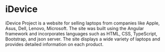 # iDevice

iDevice Project is a website for selling laptops from companies like Apple, Asus, Dell, Lenovo, Microsoft.
The site was built using the Angular framework and incorporates languages such as HTML, CSS, TypeScript, Bootstrap, and json server.
The site displays a wide variety of laptops and provides detailed information on each product.
